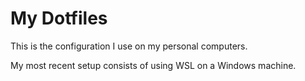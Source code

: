 # My Dotfiles
This is the configuration I use on my personal computers. 

My most recent setup consists of using WSL on a Windows machine.
